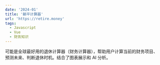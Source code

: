 ```yaml
---
date: '2024-01'
title: '躺平计算器'
url: 'https://retire.money'
tags:
  - Javascript
  - Vue
  - 财务知识
---
```


可能是全球最好用的退休计算器（财务计算器），帮助用户计算当前的财务项目、预测未来、判断退休时机。结合了图表展示和 AI 分析。